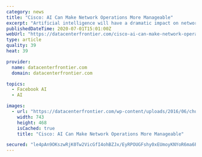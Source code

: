 ```yaml
---
category: news
title: "Cisco: AI Can Make Network Operations More Manageable"
excerpt: "Artificial intelligence will have a dramatic impact on network operations, according to data from Cisco Systems, augmenting human decision-making and reducing the time spent on repetitive or manual ta"
publishedDateTime: 2020-07-01T15:01:00Z
webUrl: "https://datacenterfrontier.com/cisco-ai-can-make-network-operations-more-manageable/"
type: article
quality: 39
heat: 39

provider:
  name: datacenterfrontier.com
  domain: datacenterfrontier.com

topics:
  - Facebook AI
  - AI

images:
  - url: "https://datacenterfrontier.com/wp-content/uploads/2016/06/chuck-robbins-cisco.jpg"
    width: 743
    height: 468
    isCached: true
    title: "Cisco: AI Can Make Network Operations More Manageable"

secured: "le4pAn9OKszwRjK0Tw2VicGfI4ohBZJx/EyRPOUGFshy0xEUmoyKNYoR6ma6PnX1xX0m9lT1ZiiTu8PqZjGgRH0stdYEOPPkuifI+IQ4BBR92J6J6WSAQTmgBKZu44vBITqw0IUO5HrEO8w9i7kUJMtJb1foCZ0ihQ/JTcOKKPnYQarpHvJtdEPMvGSy6g4gKYAZmS4StZMMZsc0bBZf07qgTNu+mBd1vM1Tz7VBh/c4rpbcvVr5R2DWqmeL/0qOdts75S9PKJqZEe785j9Vyfb7jKL+GewUJrcn6Efgxn8PUxbCpXk+LjXiSuQ92tJDInQJ3KMaYOFzlL0JLbxWiw==;9e0e98YyayRWsJUocHS+SQ=="
---
```


